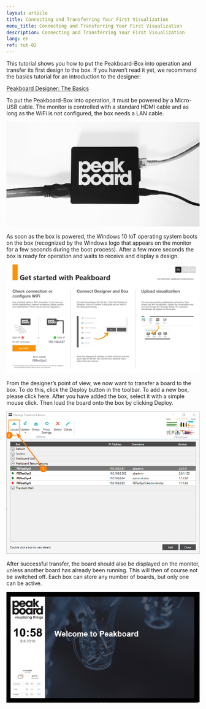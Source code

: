 ```yaml
---
layout: article
title: Connecting and Transferring Your First Visualization
menu_title: Connecting and Transferring Your First Visualization
description: Connecting and Transferring Your First Visualization
lang: en
ref: tut-02
---
```

This tutorial shows you how to put the Peakboard-Box into operation and transfer its first design to the box. If you haven’t read it yet, we recommend the basics tutorial for an introduction to the designer:

[Peakboard Designer: The Basics](/tutorials/01-en-peakboard-designer-basics.html)

To put the Peakboard-Box into operation, it must be powered by a Micro-USB cable. The monitor is controlled with a standard HDMI cable and as long as the WiFi is not configured, the box needs a LAN cable.

![image_1](/assets/images/Tutorial/Connecting/TutorialBox01.jpg)

As soon as the box is powered, the Windows 10 IoT operating system boots on the box (recognized by the Windows logo that appears on the monitor for a few seconds during the boot process). After a few more seconds the box is ready for operation and waits to receive and display a design.

![image_1](/assets/images/Tutorial/Connecting/TutorialBox02.jpg)

From the designer’s point of view, we now want to transfer a board to the box. To do this, click the Deploy button in the toolbar. To add a new box, please click here. After you have added the box, select it with a simple mouse click. Then load the board onto the box by clicking Deploy.

![image_1](/assets/images/Tutorial/Connecting/ErsteSchrittePBBox2.png)

After successful transfer, the board should also be displayed on the monitor, unless another board has already been running. This will then of course not be switched off. Each box can store any number of boards, but only one can be active.

![image_1](/assets/images/Tutorial/Connecting/TutorialBox05.jpg)
